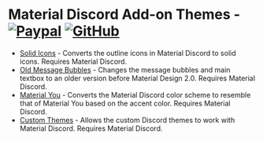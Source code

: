 # Material Discord Add-on Themes - [![Paypal][paypal-logo]][paypal-url] [![GitHub][github-logo]][github-url]

* [Solid Icons](https://github.com/CapnKitten/BetterDiscord/tree/master/Themes/Material-Discord/css/addons/icons) - Converts the outline icons in Material Discord to solid icons. Requires Material Discord.
* [Old Message Bubbles](https://github.com/CapnKitten/BetterDiscord/tree/master/Themes/Material-Discord/css/addons/messages) - Changes the message bubbles and main textbox to an older version before Material Design 2.0. Requires Material Discord.
* [Material You](https://github.com/CapnKitten/BetterDiscord/tree/master/Themes/Material-Discord/css/addons/material-you) - Converts the Material Discord color scheme to resemble that of Material You based on the accent color. Requires Material Discord.
* [Custom Themes](https://github.com/CapnKitten/BetterDiscord/tree/master/Themes/Material-Discord/css/addons/custom-themes) - Allows the custom Discord themes to work with Material Discord. Requires Material Discord.


[paypal-logo]: https://img.shields.io/static/v1?label=PayPal&message=Donate&style=flat&logo=paypal&color=blue
[paypal-url]: https://paypal.me/capnkitten

[github-logo]: https://img.shields.io/static/v1?label=GitHub&message=Sponsor&style=flat&logo=github&color=black
[github-url]: https://github.com/sponsors/CapnKitten
